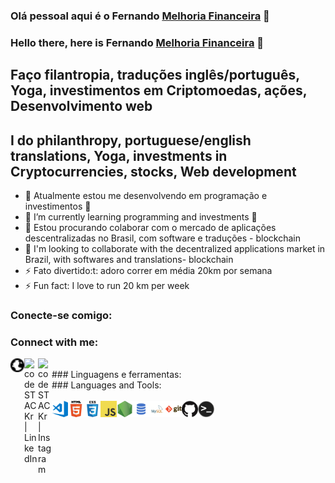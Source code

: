 ### Olá pessoal aqui é o Fernando [Melhoria Financeira][website] 👋
### Hello there, here is Fernando [Melhoria Financeira][website] 👋


## Faço filantropia, traduções inglês/português, Yoga, investimentos em Criptomoedas, ações, Desenvolvimento web 
## I do philanthropy, portuguese/english translations, Yoga, investments in Cryptocurrencies, stocks, Web development

- 🌱 Atualmente estou me desenvolvendo em programação e investimentos 🤣
- 🌱 I’m currently learning programming and investments 🤣
- 👯 Estou procurando colaborar com o mercado de aplicações descentralizadas no Brasil, com software e traduções - blockchain
- 👯 I'm looking to collaborate with the decentralized applications market in Brazil, with softwares and translations- blockchain
- ⚡ Fato divertido:t: adoro correr em média 20km por semana
- ⚡ Fun fact: I love to run 20 km per week

### Conecte-se comigo:
### Connect with me:

[<img align="left" alt="melhoriafinanceira.com.br" width="22px" src="https://raw.githubusercontent.com/iconic/open-iconic/master/svg/globe.svg" />][website]
[<img align="left" alt="codeSTACKr | LinkedIn" width="22px" src="https://cdn.jsdelivr.net/npm/simple-icons@v3/icons/linkedin.svg" />][linkedin]
[<img align="left" alt="codeSTACKr | Instagram" width="22px" src="https://cdn.jsdelivr.net/npm/simple-icons@v3/icons/instagram.svg" />][instagram]

<br>
### Linguagens e ferramentas: <br>
### Languages and Tools:
<br><br>


<img align="left" alt="Visual Studio Code" width="26px" src="https://raw.githubusercontent.com/github/explore/80688e429a7d4ef2fca1e82350fe8e3517d3494d/topics/visual-studio-code/visual-studio-code.png" />
<img align="left" alt="HTML5" width="26px" src="https://raw.githubusercontent.com/github/explore/80688e429a7d4ef2fca1e82350fe8e3517d3494d/topics/html/html.png" />
<img align="left" alt="CSS3" width="26px" src="https://raw.githubusercontent.com/github/explore/80688e429a7d4ef2fca1e82350fe8e3517d3494d/topics/css/css.png" />
<img align="left" alt="JavaScript" width="26px" src="https://raw.githubusercontent.com/github/explore/80688e429a7d4ef2fca1e82350fe8e3517d3494d/topics/javascript/javascript.png" />
<img align="left" alt="Node.js" width="26px" src="https://raw.githubusercontent.com/github/explore/80688e429a7d4ef2fca1e82350fe8e3517d3494d/topics/nodejs/nodejs.png" />
<img align="left" alt="SQL" width="26px" src="https://raw.githubusercontent.com/github/explore/80688e429a7d4ef2fca1e82350fe8e3517d3494d/topics/sql/sql.png" />
<img align="left" alt="MySQL" width="26px" src="https://raw.githubusercontent.com/github/explore/80688e429a7d4ef2fca1e82350fe8e3517d3494d/topics/mysql/mysql.png" />
<img align="left" alt="Git" width="26px" src="https://raw.githubusercontent.com/github/explore/80688e429a7d4ef2fca1e82350fe8e3517d3494d/topics/git/git.png" />
<img align="left" alt="GitHub" width="26px" src="https://raw.githubusercontent.com/github/explore/78df643247d429f6cc873026c0622819ad797942/topics/github/github.png" />
<img align="left" alt="Terminal" width="26px" src="https://raw.githubusercontent.com/github/explore/80688e429a7d4ef2fca1e82350fe8e3517d3494d/topics/terminal/terminal.png" />





[website]: https://melhoriafinanceira.com.br
[instagram]: https://www.instagram.com/fernand0.pinheiro/
[linkedin]: https://www.linkedin.com/in/fernando-pinheiro-52253627/
[facebook]: https://www.facebook.com/melhoriafinanceira/

